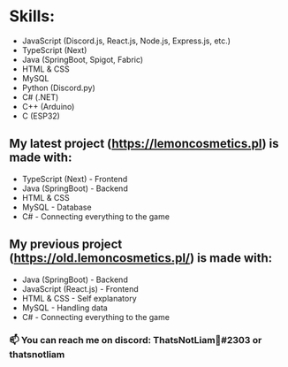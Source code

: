 # Skills:
 - JavaScript (Discord.js, React.js, Node.js, Express.js, etc.)
 - TypeScript (Next)
 - Java (SpringBoot, Spigot, Fabric)
 - HTML & CSS
 - MySQL
 - Python (Discord.py)
 - C# (.NET)
 - C++ (Arduino)
 - C (ESP32)

## My latest project (https://lemoncosmetics.pl) is made with:
- TypeScript (Next) - Frontend
- Java (SpringBoot) - Backend
- HTML & CSS
- MySQL - Database
- C# - Connecting everything to the game

## My previous project (https://old.lemoncosmetics.pl/) is made with:
- Java (SpringBoot) - Backend
- JavaScript (React.js) - Frontend
- HTML & CSS - Self explanatory
- MySQL - Handling data
- C# - Connecting everything to the game

### 📫 You can reach me on discord: ThatsNotLiam🐷#2303 or thatsnotliam

<!---
Li4M4tt8IL/Li4M4tt8IL is a ✨ special ✨ repository because its `README.md` (this file) appears on your GitHub profile.
You can click the Preview link to take a look at your changes.
--->
